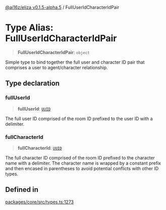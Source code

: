 [@ai16z/eliza v0.1.5-alpha.5](../index.md) / FullUserIdCharacterIdPair

# Type Alias: FullUserIdCharacterIdPair

> **FullUserIdCharacterIdPair**: `object`

Simple type to bind together the full user and character ID pair
 that comprises a user to agent/character relationship.

## Type declaration

### fullUserId

> **fullUserId**: [`UUID`](UUID.md)

The full user ID comprised of the room ID prefixed to the
 user ID with a delimiter.

### fullCharacterId

> **fullCharacterId**: [`UUID`](UUID.md)

The full character ID comprised of the room ID prefixed to the
 character name with a delimiter.  The character name is wrapped
 by a constant prefix and then encased in parentheses to avoid
 potential conflicts with other ID types.

## Defined in

[packages/core/src/types.ts:1273](https://github.com/roschler/eliza/blob/main/packages/core/src/types.ts#L1273)
